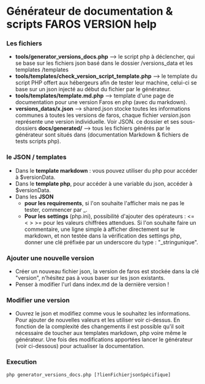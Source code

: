 # Générateur de documentation & scripts FAROS VERSION help

### Les fichiers
* **tools/generator_versions_docs.php** --> le script php à déclencher, qui se base sur les fichiers json basé dans le dossier /versions_data et les templates /templates  
* **tools/templates/check_version_script_template.php** --> le template du script PHP offert aux hébergeurs afin de tester leur machine, celui-ci se base sur un json injecté au début du fichier par le générateur.
* **tools/templates/template.md.php** --> template d'une page de documentation pour une version Faros en php (avec du markdown).
* **versions_datas/x.json** --> shared.json stocke toutes les informations communes à toutes les versions de faros, chaque fichier *version*.json représente une version individuelle. Voir JSON.
ce dossier et ses sous-dossiers **docs/generated/** --> tous les fichiers générés par le générateur sont situés dans  (documentation Markdown & fichiers de tests scripts php).
### le JSON / templates
* Dans le **template markdown** : vous pouvez utiliser du php pour accéder à $versionData.
* Dans le **template php**, pour accéder à une variable du json, accéder à $versionData.
* Dans les **JSON**
	* **pour les requirements**, si l'on souhaite l'afficher mais ne pas le tester, commencer par _. 
	* **Pour les settings** (php.ini), possibilité d'ajouter des opérateurs : <= < > >= pour les valeurs chiffrées attendues. Si l'on souhaite faire un commentaire, une ligne simple à afficher directement sur le markdown, et non testée dans la vérification des settings php, donner une clé préfixée par un underscore du type : "_stringunique".

### Ajouter une nouvelle version
* Créer un nouveau fichier json, la version de faros est stockée dans la clé "version", n'hésitez pas à vous baser sur les json existants.
* Penser à modifier l'url dans index.md de la dernière version ! 
### Modifier une version
* Ouvrez le json et modifiez comme vous le souhaitez les informations. Pour ajouter de nouvelles valeurs et les utiliser voir ci-dessus. En fonction de la complexité des changements il est possible qu'il soit nécessaire de toucher aux templates markdown, php voire même le générateur. Une fois des modifications apportées lancer le générateur (voir ci-dessous) pour actualiser la documentation. 


### Execution
`php generator_versions_docs.php [?lienFichierjsonSpécifique]`
